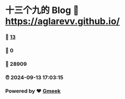 # 十三个九的 Blog :link: https://aglarevv.github.io/ 
### :page_facing_up: [13](https://aglarevv.github.io//tag.html) 
### :speech_balloon: 0 
### :hibiscus: 28909 
### :alarm_clock: 2024-09-13 17:03:15 
### Powered by :heart: [Gmeek](https://github.com/Meekdai/Gmeek)
